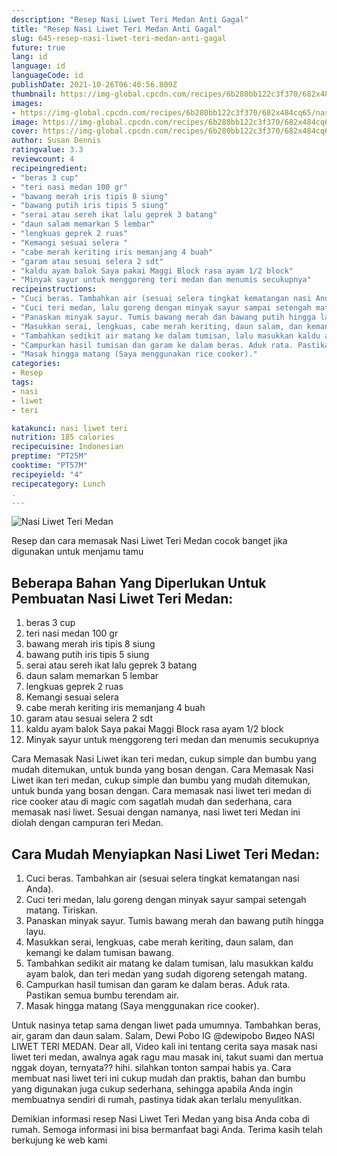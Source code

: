 ```yaml
---
description: "Resep Nasi Liwet Teri Medan Anti Gagal"
title: "Resep Nasi Liwet Teri Medan Anti Gagal"
slug: 645-resep-nasi-liwet-teri-medan-anti-gagal
future: true
lang: id
language: id
languageCode: id
publishDate: 2021-10-26T06:40:56.809Z 
thumbnail: https://img-global.cpcdn.com/recipes/6b280bb122c3f370/682x484cq65/nasi-liwet-teri-medan-foto-resep-utama.png
images:
- https://img-global.cpcdn.com/recipes/6b280bb122c3f370/682x484cq65/nasi-liwet-teri-medan-foto-resep-utama.png
image: https://img-global.cpcdn.com/recipes/6b280bb122c3f370/682x484cq65/nasi-liwet-teri-medan-foto-resep-utama.png
cover: https://img-global.cpcdn.com/recipes/6b280bb122c3f370/682x484cq65/nasi-liwet-teri-medan-foto-resep-utama.png
author: Susan Dennis
ratingvalue: 3.3
reviewcount: 4
recipeingredient:
- "beras 3 cup"
- "teri nasi medan 100 gr"
- "bawang merah iris tipis 8 siung"
- "bawang putih iris tipis 5 siung"
- "serai atau sereh ikat lalu geprek 3 batang"
- "daun salam memarkan 5 lembar"
- "lengkuas geprek 2 ruas"
- "Kemangi sesuai selera "
- "cabe merah keriting iris memanjang 4 buah"
- "garam atau sesuai selera 2 sdt"
- "kaldu ayam balok Saya pakai Maggi Block rasa ayam 1/2 block"
- "Minyak sayur untuk menggoreng teri medan dan menumis secukupnya"
recipeinstructions:
- "Cuci beras. Tambahkan air (sesuai selera tingkat kematangan nasi Anda)."
- "Cuci teri medan, lalu goreng dengan minyak sayur sampai setengah matang. Tiriskan."
- "Panaskan minyak sayur. Tumis bawang merah dan bawang putih hingga layu."
- "Masukkan serai, lengkuas, cabe merah keriting, daun salam, dan kemangi ke dalam tumisan bawang."
- "Tambahkan sedikit air matang ke dalam tumisan, lalu masukkan kaldu ayam balok, dan teri medan yang sudah digoreng setengah matang."
- "Campurkan hasil tumisan dan garam ke dalam beras. Aduk rata. Pastikan semua bumbu terendam air."
- "Masak hingga matang (Saya menggunakan rice cooker)."
categories:
- Resep
tags:
- nasi
- liwet
- teri

katakunci: nasi liwet teri 
nutrition: 185 calories
recipecuisine: Indonesian
preptime: "PT25M"
cooktime: "PT57M"
recipeyield: "4"
recipecategory: Lunch
. 
---
```



![Nasi Liwet Teri Medan](https://img-global.cpcdn.com/recipes/6b280bb122c3f370/682x484cq65/nasi-liwet-teri-medan-foto-resep-utama.png)

Resep dan cara memasak  Nasi Liwet Teri Medan cocok banget jika digunakan untuk menjamu tamu

<!--inarticleads1-->

## Beberapa Bahan Yang Diperlukan Untuk Pembuatan Nasi Liwet Teri Medan:

1. beras 3 cup
1. teri nasi medan 100 gr
1. bawang merah iris tipis 8 siung
1. bawang putih iris tipis 5 siung
1. serai atau sereh ikat lalu geprek 3 batang
1. daun salam memarkan 5 lembar
1. lengkuas geprek 2 ruas
1. Kemangi sesuai selera 
1. cabe merah keriting iris memanjang 4 buah
1. garam atau sesuai selera 2 sdt
1. kaldu ayam balok Saya pakai Maggi Block rasa ayam 1/2 block
1. Minyak sayur untuk menggoreng teri medan dan menumis secukupnya

Cara Memasak Nasi Liwet ikan teri medan, cukup simple dan bumbu yang mudah ditemukan, untuk bunda yang bosan dengan. Cara Memasak Nasi Liwet ikan teri medan, cukup simple dan bumbu yang mudah ditemukan, untuk bunda yang bosan dengan. Cara memasak nasi liwet teri medan di rice cooker atau di magic com sagatlah mudah dan sederhana, cara memasak nasi liwet. Sesuai dengan namanya, nasi liwet teri Medan ini diolah dengan campuran teri Medan. 

<!--inarticleads2-->

## Cara Mudah Menyiapkan Nasi Liwet Teri Medan:

1. Cuci beras. Tambahkan air (sesuai selera tingkat kematangan nasi Anda).
1. Cuci teri medan, lalu goreng dengan minyak sayur sampai setengah matang. Tiriskan.
1. Panaskan minyak sayur. Tumis bawang merah dan bawang putih hingga layu.
1. Masukkan serai, lengkuas, cabe merah keriting, daun salam, dan kemangi ke dalam tumisan bawang.
1. Tambahkan sedikit air matang ke dalam tumisan, lalu masukkan kaldu ayam balok, dan teri medan yang sudah digoreng setengah matang.
1. Campurkan hasil tumisan dan garam ke dalam beras. Aduk rata. Pastikan semua bumbu terendam air.
1. Masak hingga matang (Saya menggunakan rice cooker).


Untuk nasinya tetap sama dengan liwet pada umumnya. Tambahkan beras, air, garam dan daun salam. Salam, Dewi Pobo IG @dewipobo Видео NASI LIWET TERI MEDAN. Dear all, Video kali ini tentang cerita saya masak nasi liwet teri medan, awalnya agak ragu mau masak ini, takut suami dan mertua nggak doyan, ternyata?? hihi. silahkan tonton sampai habis ya. Cara membuat nasi liwet teri ini cukup mudah dan praktis, bahan dan bumbu yang digunakan juga cukup sederhana, sehingga apabila Anda ingin membuatnya sendiri di rumah, pastinya tidak akan terlalu menyulitkan. 

Demikian informasi  resep Nasi Liwet Teri Medan   yang bisa Anda coba di rumah. Semoga informasi ini bisa bermanfaat bagi Anda. Terima kasih telah berkujung ke web kami
